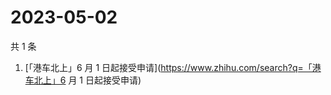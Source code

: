 # 2023-05-02

共 1 条

<!-- BEGIN -->
<!-- 最后更新时间 Tue May 02 2023 06:11:06 GMT+0800 (China Standard Time) -->

1. [「港车北上」6 月 1
   日起接受申请](https://www.zhihu.com/search?q=「港车北上」6 月 1 日起接受申请)

<!-- END -->
